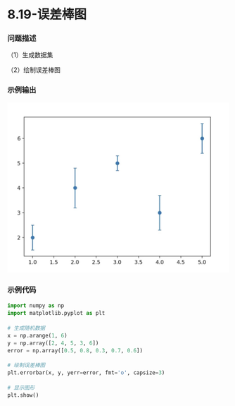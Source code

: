 # 8.19-误差棒图

### 问题描述

（1）生成数据集

（2）绘制误差棒图

### 示例输出

<img src="https://github.com/jm199504/Python-Exercises/blob/master/8-%E7%BB%98%E5%88%B6%E5%9B%BE%E8%A1%A8%EF%BC%88matplotlib%EF%BC%89/8.19-%E8%AF%AF%E5%B7%AE%E6%A3%92%E5%9B%BE/Figure_1.jpg?raw=true" style="zoom:80%;" />

### 示例代码

```python
import numpy as np
import matplotlib.pyplot as plt

# 生成随机数据
x = np.arange(1, 6)
y = np.array([2, 4, 5, 3, 6])
error = np.array([0.5, 0.8, 0.3, 0.7, 0.6])

# 绘制误差棒图
plt.errorbar(x, y, yerr=error, fmt='o', capsize=3)

# 显示图形
plt.show()
```